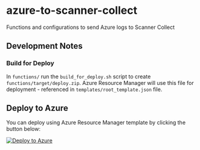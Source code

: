 # azure-to-scanner-collect
Functions and configurations to send Azure logs to Scanner Collect


## Development Notes

### Build for Deploy

In `functions/` run the `build_for_deploy.sh` script to create
`functions/target/deploy.zip`. Azure Resource Manager will use this file for
deployment - referenced in `templates/root_template.json` file.


## Deploy to Azure

You can deploy using Azure Resource Manager template by clicking the button
below:

[![Deploy to Azure](https://aka.ms/deploytoazurebutton)](https://portal.azure.com/#create/Microsoft.Template/uri/https%3A%2F%2Fraw.githubusercontent.com%2Fscanner-inc%2Fazure-to-scanner-collect%2Fmain%2Ftemplates%2Froot_template.json)
